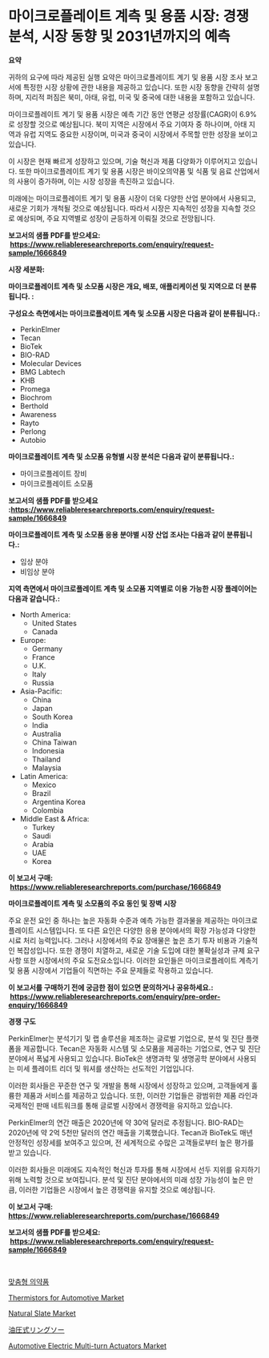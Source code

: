 <p><h1>마이크로플레이트 계측 및 용품 시장: 경쟁 분석, 시장 동향 및 2031년까지의 예측</h1></p><p><strong>요약</strong></p>
<p><p>귀하의 요구에 따라 제공된 실행 요약은 마이크로플레이트 계기 및 용품 시장 조사 보고서에 특정한 시장 상황에 관한 내용을 제공하고 있습니다. 또한 시장 동향을 간략히 설명하며, 지리적 퍼짐은 북미, 아태, 유럽, 미국 및 중국에 대한 내용을 포함하고 있습니다.</p><p>마이크로플레이트 계기 및 용품 시장은 예측 기간 동안 연평균 성장률(CAGR)이 6.9%로 성장할 것으로 예상됩니다. 북미 지역은 시장에서 주요 기여자 중 하나이며, 아태 지역과 유럽 지역도 중요한 시장이며, 미국과 중국이 시장에서 주목할 만한 성장을 보이고 있습니다.</p><p>이 시장은 현재 빠르게 성장하고 있으며, 기술 혁신과 제품 다양화가 이루어지고 있습니다. 또한 마이크로플레이트 계기 및 용품 시장은 바이오의약품 및 식품 및 음료 산업에서의 사용이 증가하며, 이는 시장 성장을 촉진하고 있습니다.</p><p>미래에는 마이크로플레이트 계기 및 용품 시장이 더욱 다양한 산업 분야에서 사용되고, 새로운 기회가 개척될 것으로 예상됩니다. 따라서 시장은 지속적인 성장을 지속할 것으로 예상되며, 주요 지역별로 성장이 균등하게 이뤄질 것으로 전망됩니다.</p></p>
<p><strong>보고서의 샘플 PDF를 받으세요: &nbsp;<a href="https://www.reliableresearchreports.com/enquiry/request-sample/1666849">https://www.reliableresearchreports.com/enquiry/request-sample/1666849</a></strong></p>
<p><strong>시장 세분화:</strong></p>
<p><strong> 마이크로플레이트 계측 및 소모품 시장은 개요, 배포, 애플리케이션 및 지역으로 더 분류됩니다. :</strong></p>
<p><strong>구성요소 측면에서는 마이크로플레이트 계측 및 소모품 시장은 다음과 같이 분류됩니다.:</strong></p>
<p><ul><li>PerkinElmer</li><li>Tecan</li><li>BioTek</li><li>BIO-RAD</li><li>Molecular Devices</li><li>BMG Labtech</li><li>KHB</li><li>Promega</li><li>Biochrom</li><li>Berthold</li><li>Awareness</li><li>Rayto</li><li>Perlong</li><li>Autobio</li></ul></p>
<p><strong> 마이크로플레이트 계측 및 소모품 유형별 시장 분석은 다음과 같이 분류됩니다.:</strong></p>
<p><ul><li>마이크로플레이트 장비</li><li>마이크로플레이트 소모품</li></ul></p>
<p><strong>보고서의 샘플 PDF를 받으세요 :<a href="https://www.reliableresearchreports.com/enquiry/request-sample/1666849">https://www.reliableresearchreports.com/enquiry/request-sample/1666849</a></strong></p>
<p><strong> 마이크로플레이트 계측 및 소모품 응용 분야별 시장 산업 조사는 다음과 같이 분류됩니다.:</strong></p>
<p><ul><li>임상 분야</li><li>비임상 분야</li></ul></p>
<p><strong>지역 측면에서 마이크로플레이트 계측 및 소모품 지역별로 이용 가능한 시장 플레이어는 다음과 같습니다.:</strong></p>
<p><ul>
    <li>
        North America:
        <ul>
            <li>United States</li>
            <li>Canada</li>
        </ul>
    </li>
    <li>
        Europe:
        <ul>
            <li>Germany</li>
            <li>France</li>
            <li>U.K.</li>
            <li>Italy</li>
            <li>Russia</li>
        </ul>
    </li>
    <li>
        Asia-Pacific:
        <ul>
            <li>China</li>
            <li>Japan</li>
            <li>South Korea</li>
            <li>India</li>
            <li>Australia</li>
            <li>China Taiwan</li>
            <li>Indonesia</li>
            <li>Thailand</li>
            <li>Malaysia</li>
        </ul>
    </li>
    <li>
        Latin America:
        <ul>
            <li>Mexico</li>
            <li>Brazil</li>
            <li>Argentina Korea</li>
            <li>Colombia</li>
        </ul>
    </li>
    <li>
        Middle East & Africa:
        <ul>
            <li>Turkey</li>
            <li>Saudi</li>
            <li>Arabia</li>
            <li>UAE</li>
            <li>Korea</li>
        </ul>
    </li>
    </ul></p>
<p><strong>이 보고서 구매: &nbsp;<a href="https://www.reliableresearchreports.com/purchase/1666849">https://www.reliableresearchreports.com/purchase/1666849</a></strong></p>
<p><strong>마이크로플레이트 계측 및 소모품의 주요 동인 및 장벽 시장</strong></p>
<p><p>주요 운전 요인 중 하나는 높은 자동화 수준과 예측 가능한 결과물을 제공하는 마이크로플레이트 시스템입니다. 또 다른 요인은 다양한 응용 분야에서의 확장 가능성과 다양한 시료 처리 능력입니다. 그러나 시장에서의 주요 장애물은 높은 초기 투자 비용과 기술적인 복잡성입니다. 또한 경쟁이 치열하고, 새로운 기술 도입에 대한 불확실성과 규제 요구사항 또한 시장에서의 주요 도전요소입니다. 이러한 요인들은 마이크로플레이트 계측기 및 용품 시장에서 기업들이 직면하는 주요 문제들로 작용하고 있습니다.</p></p>
<p><strong>이 보고서를 구매하기 전에 궁금한 점이 있으면 문의하거나 공유하세요.: &nbsp;<a href="https://www.reliableresearchreports.com/enquiry/pre-order-enquiry/1666849">https://www.reliableresearchreports.com/enquiry/pre-order-enquiry/1666849</a></strong></p>
<p><strong>경쟁 구도</strong></p>
<p><p>PerkinElmer는 분석기기 및 랩 솔루션을 제조하는 글로벌 기업으로, 분석 및 진단 플랫폼을 제공합니다. Tecan은 자동화 시스템 및 소모품을 제공하는 기업으로, 연구 및 진단 분야에서 폭넓게 사용되고 있습니다. BioTek은 생명과학 및 생명공학 분야에서 사용되는 미세 플레이트 리더 및 워셔를 생산하는 선도적인 기업입니다.</p><p>이러한 회사들은 꾸준한 연구 및 개발을 통해 시장에서 성장하고 있으며, 고객들에게 훌륭한 제품과 서비스를 제공하고 있습니다. 또한, 이러한 기업들은 광범위한 제품 라인과 국제적인 판매 네트워크를 통해 글로벌 시장에서 경쟁력을 유지하고 있습니다.</p><p>PerkinElmer의 연간 매출은 2020년에 약 30억 달러로 추정됩니다. BIO-RAD는 2020년에 약 2억 5천만 달러의 연간 매출을 기록했습니다. Tecan과 BioTek도 매년 안정적인 성장세를 보여주고 있으며, 전 세계적으로 수많은 고객들로부터 높은 평가를 받고 있습니다.</p><p>이러한 회사들은 미래에도 지속적인 혁신과 투자를 통해 시장에서 선두 지위를 유지하기 위해 노력할 것으로 보여집니다. 분석 및 진단 분야에서의 미래 성장 가능성이 높은 만큼, 이러한 기업들은 시장에서 높은 경쟁력을 유지할 것으로 예상됩니다.</p></p>
<p><strong>이 보고서 구매: &nbsp; <a href="https://www.reliableresearchreports.com/purchase/1666849">https://www.reliableresearchreports.com/purchase/1666849</a></strong></p>
<p><strong>보고서의 샘플 PDF를 받으세요: &nbsp;<a href="https://www.reliableresearchreports.com/enquiry/request-sample/1666849">https://www.reliableresearchreports.com/enquiry/request-sample/1666849</a></strong><strong></strong></p>
<p>&nbsp;</p>
<p><p><a href="https://medium.com/@carolynurton5656/%EA%B0%9C%EC%9D%B8-%EB%A7%9E%EC%B6%A4%ED%98%95-%EC%9D%98%EC%95%BD%ED%92%88-%EC%8B%9C%EC%9E%A5-%EA%B7%9C%EB%AA%A8-%EC%97%B0%ED%8F%89%EA%B7%A0-%EB%B3%B5%ED%95%A9-%EC%84%B1%EC%9E%A5%EB%A5%A0-%EC%B6%94%EC%84%B8-2024-2030-7fa239f9c998">맞춤형 의약품</a></p><p><a href="https://github.com/joannesouthgate/Market-Research-Report-List-2/blob/main/thermistors-for-automotive-market.md">Thermistors for Automotive Market</a></p><p><a href="https://silk-columnist-571.notion.site/Natural-Slate-Market-Size-Growing-and-Forecasted-for-period-from-2024-2031-and-provides-complete-m-4db837d3a83b4528861e8487e3b2bef4">Natural Slate Market</a></p><p><a href="https://github.com/pepo3k/Market-Research-Report-List-1/blob/main/811000315480.md">油圧式リングソー</a></p><p><a href="https://issuu.com/reportprime-2/docs/automotive-electric-multi-turn-actuators-market-si">Automotive Electric Multi-turn Actuators Market</a></p></p>